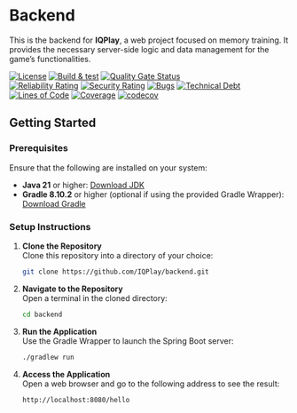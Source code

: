 # Backend

This is the backend for **IQPlay**, a web project focused on memory training. It provides the necessary server-side logic and data management for the game’s functionalities.

[![License](https://img.shields.io/badge/license-Apache%202.0-blue.svg)](LICENSE.txt)
[![Build & test](https://github.com/IQPlay/backend/actions/workflows/gradle-build-test.yml/badge.svg?branch=main)](https://github.com/IQPlay/backend/actions/workflows/gradle-build-test.yml)
[![Quality Gate Status](https://sonarcloud.io/api/project_badges/measure?project=IQPlay_backend&metric=alert_status)](https://sonarcloud.io/summary/new_code?id=IQPlay_backend)
<br/>
[![Reliability Rating](https://sonarcloud.io/api/project_badges/measure?project=IQPlay_backend&metric=reliability_rating)](https://sonarcloud.io/summary/new_code?id=IQPlay_backend)
[![Security Rating](https://sonarcloud.io/api/project_badges/measure?project=IQPlay_backend&metric=security_rating)](https://sonarcloud.io/summary/new_code?id=IQPlay_backend)
[![Bugs](https://sonarcloud.io/api/project_badges/measure?project=IQPlay_backend&metric=bugs)](https://sonarcloud.io/summary/new_code?id=IQPlay_backend)
[![Technical Debt](https://sonarcloud.io/api/project_badges/measure?project=IQPlay_backend&metric=sqale_index)](https://sonarcloud.io/summary/new_code?id=IQPlay_backend)
[![Lines of Code](https://sonarcloud.io/api/project_badges/measure?project=IQPlay_backend&metric=ncloc)](https://sonarcloud.io/summary/new_code?id=IQPlay_backend)
[![Coverage](https://sonarcloud.io/api/project_badges/measure?project=IQPlay_backend&metric=coverage)](https://sonarcloud.io/summary/new_code?id=IQPlay_backend)
[![codecov](https://codecov.io/github/IQPlay/backend/graph/badge.svg?token=CHZQR529XU)](https://codecov.io/github/IQPlay/backend)

## Getting Started

### Prerequisites

Ensure that the following are installed on your system:

- **Java 21** or higher: [Download JDK](https://www.oracle.com/fr/java/technologies/downloads/)
- **Gradle 8.10.2** or higher (optional if using the provided Gradle Wrapper): [Download Gradle](https://gradle.org/)

### Setup Instructions

1. **Clone the Repository**  
   Clone this repository into a directory of your choice:
   ```bash
   git clone https://github.com/IQPlay/backend.git
   ```

2. **Navigate to the Repository**  
   Open a terminal in the cloned directory:
   ```bash
   cd backend
   ```

3. **Run the Application**  
   Use the Gradle Wrapper to launch the Spring Boot server:
   ```bash
   ./gradlew run
   ```

4. **Access the Application**  
   Open a web browser and go to the following address to see the result:
   ```plaintext
   http://localhost:8080/hello
   ```
